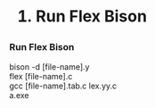 <h1>
  <ol>
    <li>Run Flex Bison</li>
  </ol> 
</h1>
<p>
<h3>Run Flex Bison</h3>
bison -d [file-name].y<br>
flex [file-name].c<br>
gcc [file-name].tab.c lex.yy.c<br>
a.exe
</p>




